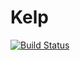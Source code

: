 # Kelp

[![Build Status](https://github.com/mommebutenschoen/Kelp.jl/actions/workflows/CI.yml/badge.svg?branch=main)](https://github.com/mommebutenschoen/Kelp.jl/actions/workflows/CI.yml?query=branch%3Amain)
